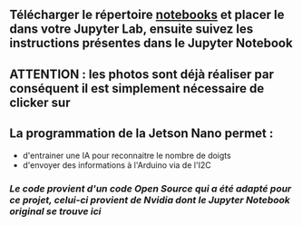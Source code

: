 ## Télécharger le répertoire [notebooks](https://github.com/Poblit0/Finger-AI-Recognition/tree/main/Code%20pour%20la%20Jetson/notebooks) et placer le dans votre Jupyter Lab, ensuite suivez les instructions présentes dans le Jupyter Notebook

## ATTENTION : les photos sont déjà réaliser par conséquent il est simplement nécessaire de clicker sur 

## La programmation de la Jetson Nano permet :

- d'entrainer une IA pour reconnaitre le nombre de doigts
- d'envoyer des informations à l'Arduino via de l'I2C

### *Le code provient d'un code Open Source qui a été adapté pour ce projet, celui-ci provient de Nvidia dont le Jupyter Notebook original se trouve ici*
